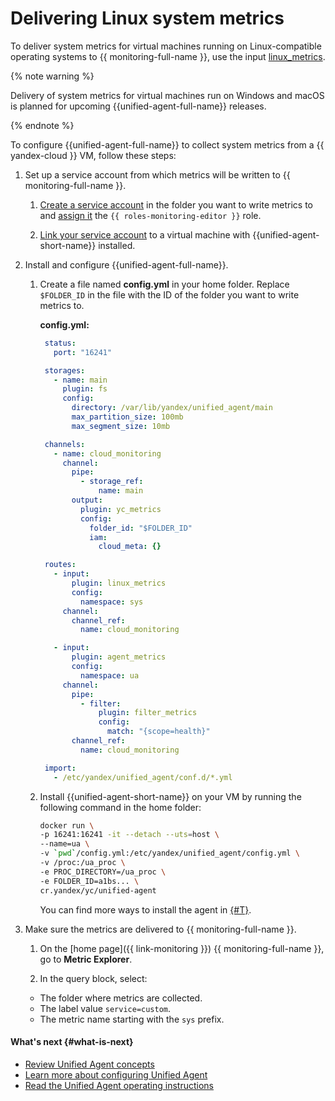 # Delivering Linux system metrics

To deliver system metrics for virtual machines running on Linux-compatible operating systems to {{ monitoring-full-name }}, use the input [linux_metrics](../../concepts/data-collection/unified-agent/configuration.md#linux_metrics_input).

{% note warning %}

Delivery of system metrics for virtual machines run on Windows and macOS is planned for upcoming {{unified-agent-full-name}} releases.

{% endnote %}

To configure {{unified-agent-full-name}} to collect system metrics from a {{ yandex-cloud }} VM, follow these steps:

1. Set up a service account from which metrics will be written to {{ monitoring-full-name }}.

   1. [Create a service account](../../../iam/operations/sa/create.md) in the folder you want to write metrics to and [assign it](../../../iam/operations/sa/assign-role-for-sa.md) the `{{ roles-monitoring-editor }}` role.

   1. [Link your service account](../../../compute/operations/vm-connect/auth-inside-vm.md#link-sa-with-instance) to a virtual machine with {{unified-agent-short-name}} installed.

1. Install and configure {{unified-agent-full-name}}.

   1. Create a file named **config.yml** in your home folder. Replace `$FOLDER_ID` in the file with the ID of the folder you want to write metrics to.

      **config.yml:**
      ```yaml
       status:
         port: "16241"

       storages:
         - name: main
           plugin: fs
           config:
             directory: /var/lib/yandex/unified_agent/main
             max_partition_size: 100mb
             max_segment_size: 10mb

       channels:
         - name: cloud_monitoring
           channel:
             pipe:
               - storage_ref:
                   name: main
             output:
               plugin: yc_metrics
               config:
                 folder_id: "$FOLDER_ID"
                 iam:
                   cloud_meta: {}

       routes:
         - input:
             plugin: linux_metrics
             config:
               namespace: sys
           channel:
             channel_ref:
               name: cloud_monitoring

         - input:
             plugin: agent_metrics
             config:
               namespace: ua
           channel:
             pipe:
               - filter:
                   plugin: filter_metrics
                   config:
                     match: "{scope=health}"
             channel_ref:
               name: cloud_monitoring

       import:
         - /etc/yandex/unified_agent/conf.d/*.yml
      ```

   1. Install {{unified-agent-short-name}} on your VM by running the following command in the home folder:

      ```bash
      docker run \
      -p 16241:16241 -it --detach --uts=host \
      --name=ua \
      -v `pwd`/config.yml:/etc/yandex/unified_agent/config.yml \
      -v /proc:/ua_proc \
      -e PROC_DIRECTORY=/ua_proc \
      -e FOLDER_ID=a1bs... \
      cr.yandex/yc/unified-agent
      ```

      You can find more ways to install the agent in [{#T}](../../concepts/data-collection/unified-agent/installation.md).

1. Make sure the metrics are delivered to {{ monitoring-full-name }}.

   1. On the [home page]({{ link-monitoring }}) {{ monitoring-full-name }}, go to **Metric Explorer**.

   1. In the query block, select:
   - The folder where metrics are collected.
   - The label value `service=custom`.
   - The metric name starting with the `sys` prefix.


#### What's next {#what-is-next}

- [Review Unified Agent concepts](../../concepts/data-collection/unified-agent/index.md)
- [Learn more about configuring Unified Agent](../../concepts/data-collection/unified-agent/configuration.md)
- [Read the Unified Agent operating instructions](../../concepts/data-collection/unified-agent/best-practices.md)
